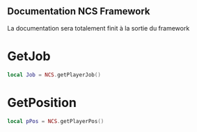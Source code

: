 
## Documentation NCS Framework

La documentation sera totalement finit à la sortie du framework

# GetJob

```lua
local Job = NCS.getPlayerJob()
```

# GetPosition

```lua
local pPos = NCS.getPlayerPos()
```
